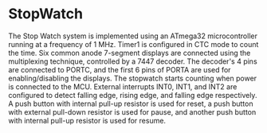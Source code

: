 # StopWatch
The Stop Watch system is implemented using an ATmega32 microcontroller running at a frequency of 1 MHz. Timer1 is configured in CTC mode to count the time. Six common anode 7-segment displays are connected using the multiplexing technique, controlled by a 7447 decoder. The decoder's 4 pins are connected to PORTC, and the first 6 pins of PORTA are used for enabling/disabling the displays. The stopwatch starts counting when power is connected to the MCU. External interrupts INT0, INT1, and INT2 are configured to detect falling edge, rising edge, and falling edge respectively. A push button with internal pull-up resistor is used for reset, a push button with external pull-down resistor is used for pause, and another push button with internal pull-up resistor is used for resume.
